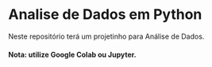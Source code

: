 # Analise de Dados em Python
Neste repositório terá um projetinho para Análise de Dados.

#### Nota: utilize Google Colab ou Jupyter.
